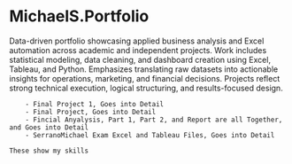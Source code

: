 # MichaelS.Portfolio

Data-driven portfolio showcasing applied business analysis and Excel automation across academic and independent projects. Work includes statistical modeling, data cleaning, and dashboard creation using Excel, Tableau, and Python. Emphasizes translating raw datasets into actionable insights for operations, marketing, and financial decisions. Projects reflect strong technical execution, logical structuring, and results-focused design.

        - Final Project 1, Goes into Detail 
        - Final Project, Goes into Detail 
        - Fincial Anyalysis, Part 1, Part 2, and Report are all Together, and Goes into Detail
        - SerranoMichael Exam Excel and Tableau Files, Goes into Detail 

    These show my skills 
